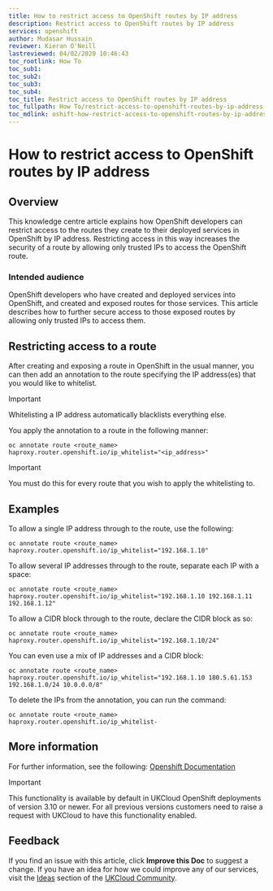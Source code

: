 ```yaml
---
title: How to restrict access to OpenShift routes by IP address
description: Restrict access to OpenShift routes by IP address
services: openshift
author: Mudasar Hussain
reviewer: Kieran O'Neill
lastreviewed: 04/02/2020 10:46:43
toc_rootlink: How To
toc_sub1: 
toc_sub2:
toc_sub3:
toc_sub4:
toc_title: Restrict access to OpenShift routes by IP address
toc_fullpath: How To/restrict-access-to-openshift-routes-by-ip-address.md
toc_mdlink: oshift-how-restrict-access-to-openshift-routes-by-ip-address.md
---
```


# How to restrict access to OpenShift routes by IP address

## Overview

This knowledge centre article explains how OpenShift developers can restrict access to the routes they create to their deployed services in OpenShift by IP address. Restricting access in this way increases the security of a route by allowing only trusted IPs to access the OpenShift route.

### Intended audience

OpenShift developers who have created and deployed services into OpenShift, and created and exposed routes for those services. This article describes how to further secure access to those exposed routes by allowing only trusted IPs to access them.

## Restricting access to a route

After creating and exposing a route in OpenShift in the usual manner, you can then add an annotation to the route specifying the IP address(es) that you would like to whitelist.
  
> [!IMPORTANT]
> Whitelisting a IP address automatically blacklists everything else.
  
You apply the annotation to a route in the following manner:
  
    oc annotate route <route_name> haproxy.router.openshift.io/ip_whitelist="<ip_address>"

> [!IMPORTANT]
> You must do this for every route that you wish to apply the whitelisting to.

## Examples

To allow a single IP address through to the route, use the following:
  
    oc annotate route <route_name> haproxy.router.openshift.io/ip_whitelist="192.168.1.10"

To allow several IP addresses through to the route, separate each IP with a space:

    oc annotate route <route_name> haproxy.router.openshift.io/ip_whitelist="192.168.1.10 192.168.1.11 192.168.1.12"

To allow a CIDR block through to the route, declare the CIDR block as so:

    oc annotate route <route_name> haproxy.router.openshift.io/ip_whitelist="192.168.1.10/24"

You can even use a mix of IP addresses and a CIDR block:

    oc annotate route <route_name> haproxy.router.openshift.io/ip_whitelist="192.168.1.10 180.5.61.153 192.168.1.0/24 10.0.0.0/8"

To delete the IPs from the annotation, you can run the command:
    
    oc annotate route <route_name> haproxy.router.openshift.io/ip_whitelist-

## More information

For further information, see the following: [Openshift Documentation](https://docs.openshift.com/container-platform/3.11/architecture/networking/routes.html)

> [!IMPORTANT]
> This functionality is available by default in UKCloud OpenShift deployments of version 3.10 or newer. For all previous versions customers need to raise a request with UKCloud to have this functionality enabled. 


## Feedback

If you find an issue with this article, click **Improve this Doc** to suggest a change. If you have an idea for how we could improve any of our services, visit the [Ideas](https://community.ukcloud.com/ideas) section of the [UKCloud Community](https://community.ukcloud.com).
